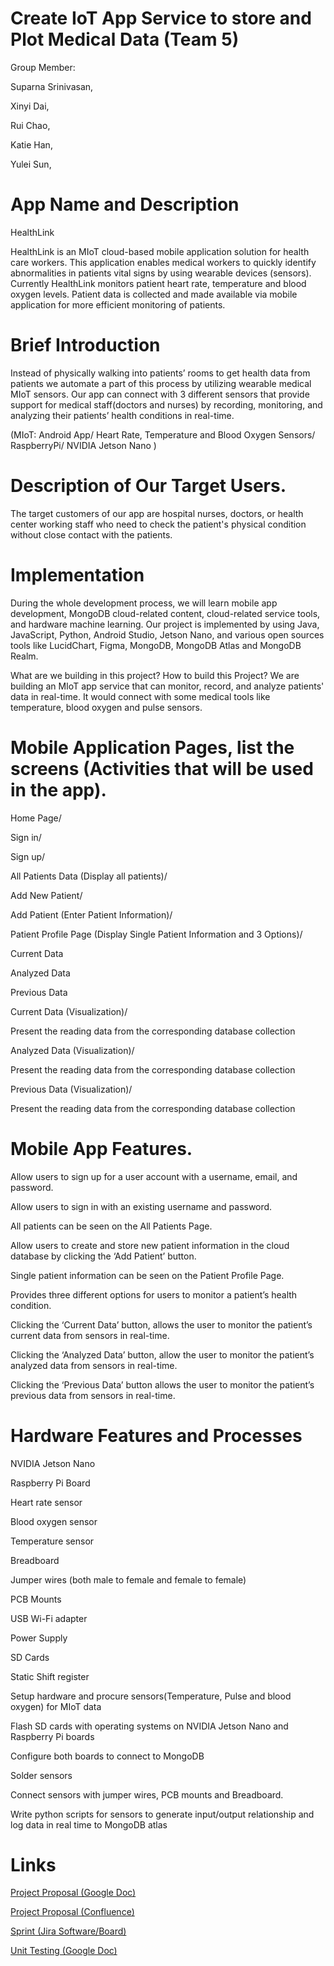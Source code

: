 # Create IoT App Service to store and Plot Medical Data (Team 5)
Group Member:

Suparna Srinivasan,

Xinyi Dai,

Rui Chao,

Katie Han,

Yulei Sun,

# App Name and Description 
HealthLink

HealthLink is an MIoT cloud-based mobile application solution for health care workers. This application enables medical workers to quickly identify abnormalities in patients vital signs by using wearable devices (sensors). Currently HealthLink monitors patient heart rate, temperature and blood oxygen levels. Patient data is collected and made available via mobile application for more efficient monitoring of patients. 


# Brief Introduction

Instead of physically walking into patients’ rooms to get health data from patients we automate a part of this process by utilizing wearable medical MIoT sensors. Our app can connect with 3 different sensors that provide support for medical staff(doctors and nurses) by recording, monitoring, and analyzing their patients’ health conditions in real-time.

(MIoT: Android App/ Heart Rate, Temperature and Blood Oxygen Sensors/ RaspberryPi/ NVIDIA Jetson Nano ) 


# Description of Our Target Users.

The target customers of our app are hospital nurses, doctors, or health center working staff who need to check the patient's physical condition without close contact with the patients. 


# Implementation 

During the whole development process, we will learn mobile app development, MongoDB cloud-related content, cloud-related service tools, and hardware machine learning. Our project is implemented by using Java, JavaScript, Python, Android Studio, Jetson Nano, and various open sources tools like LucidChart, Figma, MongoDB, MongoDB Atlas and MongoDB Realm.

What are we building in this project? How to build this Project?
We are building an MIoT app service that can monitor, record, and analyze patients' data in real-time. It would connect with some medical tools like temperature, blood oxygen and pulse sensors.


# Mobile Application Pages, list the screens (Activities that will be used in the app).

Home Page/

Sign in/

Sign up/

All Patients Data (Display all patients)/

Add New Patient/

Add Patient (Enter Patient Information)/

Patient Profile Page (Display Single Patient Information and 3 Options)/

Current Data
 
Analyzed Data

Previous Data

Current Data (Visualization)/

Present the reading data from the corresponding database collection

Analyzed Data (Visualization)/

Present the reading data from the corresponding database collection

Previous Data (Visualization)/

Present the reading data from the corresponding database collection

# Mobile App Features.

Allow users to sign up for a user account with a username, email, and password.

Allow users to sign in with an existing username and password.

All patients can be seen on the All Patients Page.

Allow users to create and store new patient information in the cloud database by clicking the ‘Add Patient’ button.

Single patient information can be seen on the Patient Profile Page.

Provides three different options for users to monitor a patient’s health condition.

Clicking the ‘Current Data’ button, allows the user to monitor the patient’s current data from sensors in real-time.

Clicking the ‘Analyzed Data’ button, allow the user to monitor the patient’s analyzed data from sensors in real-time.

Clicking the ‘Previous Data’ button allows the user to monitor the patient’s previous data from sensors in real-time.

# Hardware Features and Processes 
NVIDIA Jetson Nano

Raspberry Pi Board

Heart rate sensor

Blood oxygen sensor

Temperature sensor 

Breadboard

Jumper wires (both male to female and female to female)

PCB Mounts

USB Wi-Fi adapter 

Power Supply

SD Cards

Static Shift register

Setup hardware and procure sensors(Temperature, Pulse and blood oxygen) for MIoT data

Flash SD cards with operating systems on NVIDIA Jetson Nano and Raspberry Pi boards

Configure both boards to connect to MongoDB

Solder sensors 

Connect sensors with jumper wires, PCB mounts and Breadboard.

Write python scripts for sensors to generate input/output relationship and log data in real time to MongoDB atlas 

# Links 

[Project Proposal (Google Doc)](https://docs.google.com/document/d/1NJMQOMvY2MpA_Xw3HJr6btzzPtW0cAP2VXGMs_n395o/edit)

[Project Proposal (Confluence)](https://6510sp22team6.atlassian.net/wiki/spaces/~636772784/pages/360449/Project+Proposal)

[Sprint (Jira Software/Board)](https://6510sp22team6.atlassian.net/jira/software/projects/QFRK/boards/1)

[Unit Testing (Google Doc)](https://docs.google.com/document/d/1MNegLkm3lwhw6YBmPirdXO6zjde3mN_peon4fRSZdy4/edit)